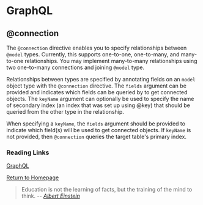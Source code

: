 # GraphQL

## @connection
The `@connection` directive enables you to specify relationships between 
`@model` types.  Currently, this supports one-to-one, one-to-many, and 
many-to-one relationships. You may implement many-to-many relationships 
using two one-to-many connections and joining `@model` type. 

Relationships between types are specified by annotating fields on an `model` 
object type with the `@connection` directive. The `fields` argument can be 
provided and indicates which fields can be queried by to get connected objects. 
The `keyName` argument can optionally be used to specify the name of secondary 
index (an index that was set up using @key) that should be queried from the other 
type in the relationship.  

When specifying a `keyName`, the `fields` argument should be provided to indicate 
which field(s) will be used to get connected objects. If `keyName` is not provided, 
then `@connection` queries the target table's primary index. 


 
  

  



### Reading Links
[GraphQL](https://docs.amplify.aws/cli/graphql-transformer/connection) <br>


[Return to Homepage](https://claudiobailon.github.io/reading-notes/401.html)


 
>Education is not the learning of facts,
>but the training of the mind to think.
> -- <cite>[Albert Einstein][1]</cite>

[1]:https://www.goodreads.com/quotes/6137386-education-is-not-the-learning-of-facts-but-the-training 